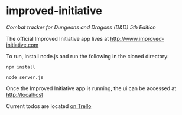 # improved-initiative
*Combat tracker for Dungeons and Dragons (D&amp;D) 5th Edition*

The official Improved Initiative app lives at http://www.improved-initiative.com

To run, install node.js and run the following in the cloned directory:

`npm install`

`node server.js`

Once the Improved Initiative app is running, the ui can be accessed at <http://localhost>

Current todos are located [on Trello](https://trello.com/b/q71xURUt/improved-initiative)

